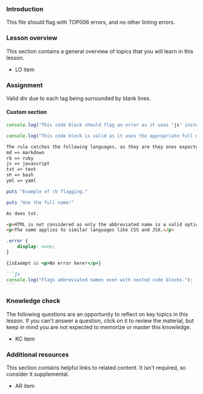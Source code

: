 ### Introduction

This file should flag with TOP006 errors, and no other linting errors.

### Lesson overview

This section contains a general overview of topics that you will learn in this lesson.

- LO item

### Assignment

<div class="lesson-content__panel" markdown="1">

Valid div due to each tag being surrounded by blank lines.

</div>

#### Custom section

```js
console.log("This code block should flag an error as it uses "js" instead of "javascript".");
```

```javascript
console.log("This code block is valid as it uses the appropriate full name.");
```

```markdown
The rule catches the following languages, as they are they ones expected to be seen in this repo's files
md => markdown
rb => ruby
js => javascript
txt => text
sh => bash
yml => yaml
```

```rb
puts "Example of rb flagging."
```

```ruby
puts "Use the full name!"
```

```txt
As does txt.
```

```html
<p>HTML is not considered as only the abbreviated name is a valid option.</p>
<p>The same applies to similar languages like CSS and JSX.</p>
```

```css
.error {
    display: none;
}
```

```jsx
{isExempt && <p>No error here!</p>}
```

````md
```js
console.log("Flags abbreviated names even with nested code blocks.");
```
````

### Knowledge check

The following questions are an opportunity to reflect on key topics in this lesson. If you can't answer a question, click on it to review the material, but keep in mind you are not expected to memorize or master this knowledge.

- KC item

### Additional resources

This section contains helpful links to related content. It isn't required, so consider it supplemental.

- AR item

